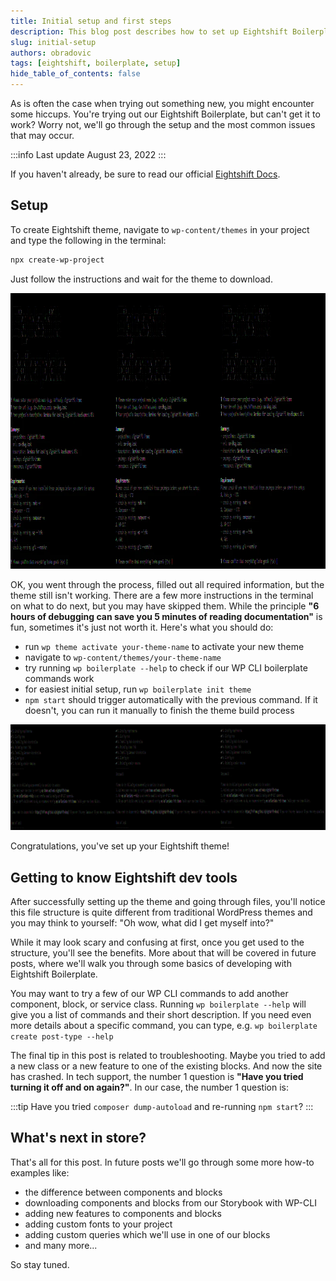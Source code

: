 ```yaml
---
title: Initial setup and first steps
description: This blog post describes how to set up Eightshift Boilerplate theme, and covers some of the most common issues that may occur
slug: initial-setup
authors: obradovic
tags: [eightshift, boilerplate, setup]
hide_table_of_contents: false
---
```

As is often the case when trying out something new, you might encounter some hiccups. You're trying out our Eightshift Boilerplate, but can't get it to work? Worry not, we'll go through the setup and the most common issues that may occur.

<!--truncate-->

:::info Last update
August 23, 2022
:::

If you haven't already, be sure to read our official [Eightshift Docs](/docs/welcome).

## Setup

To create Eightshift theme, navigate to `wp-content/themes` in your project and type the following in the terminal:

```bash
npx create-wp-project
```

Just follow the instructions and wait for the theme to download.

![Setup - initial prompt](/img/blog/setup-1.webp)

OK, you went through the process, filled out all required information, but the theme still isn't working. There are a few more instructions in the terminal on what to do next, but you may have skipped them. While the principle **"6 hours of debugging can save you 5 minutes of reading documentation"** is fun, sometimes it's just not worth it. Here's what you should do:

- run `wp theme activate your-theme-name` to activate your new theme
- navigate to `wp-content/themes/your-theme-name`
- try running `wp boilerplate --help` to check if our WP CLI boilerplate commands work
- for easiest initial setup, run `wp boilerplate init theme`
- `npm start` should trigger automatically with the previous command. If it doesn't, you can run it manually to finish the theme build process

![Setup - instructions](/img/blog/setup-2.webp)

Congratulations, you've set up your Eightshift theme!

## Getting to know Eightshift dev tools

After successfully setting up the theme and going through files, you'll notice this file structure is quite different from traditional WordPress themes and you may think to yourself: "Oh wow, what did I get myself into?"

While it may look scary and confusing at first, once you get used to the structure, you'll see the benefits. More about that will be covered in future posts, where we'll walk you through some basics of developing with Eightshift Boilerplate.

You may want to try a few of our WP CLI commands to add another component, block, or service class. Running `wp boilerplate --help` will give you a list of commands and their short description. If you need even more details about a specific command, you can type, e.g. `wp boilerplate create post-type --help`

The final tip in this post is related to troubleshooting. Maybe you tried to add a new class or a new feature to one of the existing blocks. And now the site has crashed. In tech support, the number 1 question is **"Have you tried turning it off and on again?"**. In our case, the number 1 question is:

:::tip
Have you tried `composer dump-autoload` and re-running `npm start`?
:::

## What's next in store?

That's all for this post. In future posts we'll go through some more how-to examples like:
- the difference between components and blocks
- downloading components and blocks from our Storybook with WP-CLI
- adding new features to components and blocks
- adding custom fonts to your project
- adding custom queries which we'll use in one of our blocks
- and many more...

So stay tuned.

